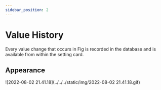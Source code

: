 ```yaml
---
sidebar_position: 2
---
```


# Value History

Every value change that occurs in Fig is recorded in the database and is available from within the setting card.

## Appearance

![2022-08-02 21.41.18](../../../static/img/2022-08-02 21.41.18.gif)